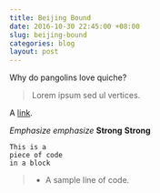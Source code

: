 ```yaml
---
title: Beijing Bound
date: 2016-10-30 22:45:00 +08:00
slug: beijing-bound
categories: blog
layout: post
---
```


Why do pangolins love quiche?

> Lorem ipsum sed ul vertices.

A [link](http://example.com "Title").

*Emphasize* *emphasize*
**Strong** **Strong**

    This is a 
    piece of code 
    in a block

<blockquote>
<ul>
<li>A sample line of code.</blockquote></li>
</ul>
<div class="whitespace"></div>